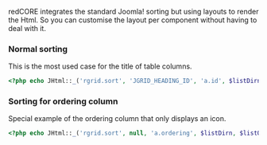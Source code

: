 redCORE integrates the standard Joomla! sorting but using layouts to render the Html. So you can customise the layout per component without having to deal with it.

### Normal sorting

This is the most used case for the title of table columns.

```php
<?php echo JHtml::_('rgrid.sort', 'JGRID_HEADING_ID', 'a.id', $listDirn, $listOrder); ?>
```

### Sorting for ordering column

Special example of the ordering column that only displays an icon.

```php
<?php echo JHtml::_('rgrid.sort', null, 'a.ordering', $listDirn, $listOrder, null, 'asc', '', 'icon-sort'); ?>
```